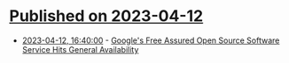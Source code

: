 # [Published on 2023-04-12](index.md)

* [2023-04-12, 16:40:00](https://it.slashdot.org/story/23/04/12/1623201/googles-free-assured-open-source-software-service-hits-general-availability?utm_source=rss1.0mainlinkanon&utm_medium=feed) - [Google's Free Assured Open Source Software Service Hits General Availability](https://it.slashdot.org/story/23/04/12/1623201/googles-free-assured-open-source-software-service-hits-general-availability?utm_source=rss1.0mainlinkanon&utm_medium=feed)
